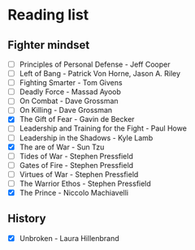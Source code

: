 # Reading list

## Fighter mindset

- [ ] Principles of Personal Defense - Jeff Cooper
- [ ] Left of Bang - Patrick Von Horne, Jason A. Riley
- [ ] Fighting Smarter - Tom Givens
- [ ] Deadly Force - Massad Ayoob
- [ ] On Combat - Dave Grossman
- [ ] On Killing - Dave Grossman
- [x] The Gift of Fear - Gavin de Becker
- [ ] Leadership and Training for the Fight - Paul Howe
- [ ] Leadership in the Shadows - Kyle Lamb
- [x] The are of War - Sun Tzu
- [ ] Tides of War - Stephen Pressfield
- [ ] Gates of Fire - Stephen Pressfield
- [ ] Virtues of War - Stephen Pressfield
- [ ] The Warrior Ethos - Stephen Pressfield
- [x] The Prince - Niccolo Machiavelli

## History

- [x] Unbroken - Laura Hillenbrand
